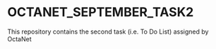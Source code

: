 # OCTANET_SEPTEMBER_TASK2
This repository contains the second task (i.e. To Do List) assigned by OctaNet
